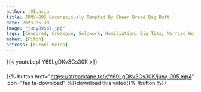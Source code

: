 ```yaml
---
author: j91.asia
title: JUNY-095 Unconsciously Tempted By Sheer Bread Big Butt
date: 2023-06-30
image: "juny095pl.jpg"
tags: [Censored, Creampie, Solowork, Humiliation, Big Tits, Married Woman, Huge Butt]
maker: [Fitch]
actress: [Kuroki Reina]
---
```



{{< youtubepl Y69LgDKv3Gs30K >}}
###

{{% button href="https://streamtape.to/v/Y69LgDKv3Gs30K/juny-095.mp4" icon="fas fa-download" %}}download this video{{% /button %}}


